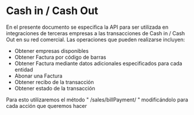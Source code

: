 # Cash in / Cash Out

En el presente documento se especifica la API para ser utilizada en integraciones de terceras empresas a las transacciones de Cash in / Cash Out en su red comercial.
Las operaciones que pueden realizarse incluyen:

- Obtener empresas disponibles
- Obtener Factura por código de barras
- Obtener Factura mediante datos adicionales especificados para cada entidad
- Abonar una Factura
- Obtener recibo de la transacción
- Obtener estado de la transacción

Para esto utilizaremos el método " /sales/billPayment/ " modificándolo para cada acción que queremos hacer
